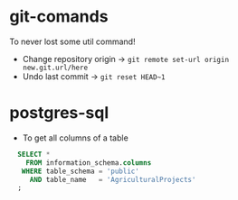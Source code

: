 # git-comands
To never lost some util command!

- Change repository origin -> `git remote set-url origin new.git.url/here`
- Undo last commit -> `git reset HEAD~1` 

# postgres-sql

- To get all columns of a table
``` sql
  SELECT *
    FROM information_schema.columns
   WHERE table_schema = 'public'
     AND table_name   = 'AgriculturalProjects'
  ;
````

